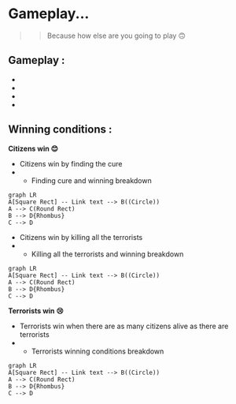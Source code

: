 ﻿# Gameplay... 

> >Because how else are you going to play 🙃

## Gameplay :
*
*
*
*

## Winning conditions :

**Citizens win 😊**

* Citizens win by finding the cure
* * Finding cure and winning breakdown
```mermaid
graph LR
A[Square Rect] -- Link text --> B((Circle))
A --> C(Round Rect)
B --> D{Rhombus}
C --> D
```
* Citizens win by killing all the terrorists
* * Killing all the terrorists and winning breakdown
```mermaid
graph LR
A[Square Rect] -- Link text --> B((Circle))
A --> C(Round Rect)
B --> D{Rhombus}
C --> D
```
**Terrorists win 😢**

* Terrorists win when there are as many citizens alive as there are terrorists
* * Terrorists winning conditions breakdown
```mermaid
graph LR
A[Square Rect] -- Link text --> B((Circle))
A --> C(Round Rect)
B --> D{Rhombus}
C --> D
```
```
